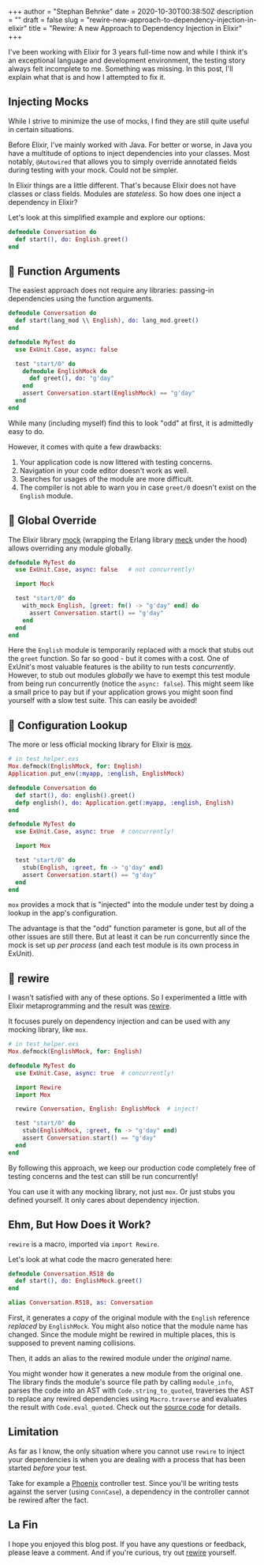 +++
author = "Stephan Behnke"
date = 2020-10-30T00:38:50Z
description = ""
draft = false
slug = "rewire-new-approach-to-dependency-injection-in-elixir"
title = "Rewire: A new Approach to Dependency Injection in Elixir"
+++

I've been working with Elixir for 3 years full-time now and while I think it's an exceptional language and development environment, the testing story always felt incomplete to me. Something was missing. In this post, I'll explain what that is and how I attempted to fix it.

## Injecting Mocks

While I strive to minimize the use of mocks, I find they are still quite useful in certain situations.

Before Elixir, I've mainly worked with Java. For better or worse, in Java you have a multitude of options to inject dependencies into your classes. Most notably, `@Autowired` that allows you to simply override annotated fields during testing with your mock. Could not be simpler.

In Elixir things are a little different. That's because Elixir does not have classes or class fields. Modules are _stateless_. So how does one inject a dependency in Elixir?

Let's look at this simplified example and explore our options:

```elixir
defmodule Conversation do
  def start(), do: English.greet()
end
```

## 🛑 Function Arguments

The easiest approach does not require any libraries: passing-in dependencies using the function arguments.

```elixir
defmodule Conversation do
  def start(lang_mod \\ English), do: lang_mod.greet()
end
```

```elixir
defmodule MyTest do
  use ExUnit.Case, async: false

  test "start/0" do
    defmodule EnglishMock do
      def greet(), do: "g'day"
    end
    assert Conversation.start(EnglishMock) == "g'day"
  end
end
```

While many (including myself) find this to look "odd" at first, it is admittedly easy to do.

However, it comes with quite a few drawbacks:

1) Your application code is now littered with testing concerns.
2) Navigation in your code editor doesn't work as well.
3) Searches for usages of the module are more difficult.
4) The compiler is not able to warn you in case `greet/0` doesn't exist on the `English` module.

## 🛑 Global Override

The Elixir library [mock](https://hex.pm/packages/mock) (wrapping the Erlang library [meck](https://hex.pm/packages/meck) under the hood) allows overriding any module globally.

```elixir
defmodule MyTest do
  use ExUnit.Case, async: false   # not concurrently!

  import Mock

  test "start/0" do
    with_mock English, [greet: fn() -> "g'day" end] do
      assert Conversation.start() == "g'day"
    end
  end
end
```

Here the `English` module is temporarily replaced with a mock that stubs out the `greet` function. So far so good - but it comes with a cost. One of ExUnit's most valuable features is the ability to run tests _concurrently_. However, to stub out modules _globally_ we have to exempt this test module from being run concurrently (notice the `async: false`). This might seem like a small price to pay but if your application grows you might soon find yourself with a slow test suite. This can easily be avoided!

## 🛑 Configuration Lookup

The more or less official mocking library for Elixir is [mox](https://hex.pm/packages/mox).

```elixir
# in test_helper.exs
Mox.defmock(EnglishMock, for: English)
Application.put_env(:myapp, :english, EnglishMock)
```

```elixir
defmodule Conversation do
  def start(), do: english().greet()
  defp english(), do: Application.get(:myapp, :english, English)
end
```

```elixir
defmodule MyTest do
  use ExUnit.Case, async: true  # concurrently!

  import Mox

  test "start/0" do
    stub(English, :greet, fn -> "g'day" end)
    assert Conversation.start() == "g'day"
  end
end
```

`mox` provides a mock that is "injected" into the module under test by doing a lookup in the app's configuration.

The advantage is that the "odd" function parameter is gone, but all of the other issues are still there. But at least it can be run concurrently since the mock is set up _per process_ (and each test module is its own process in ExUnit).

## 🎉 rewire

I wasn't satisfied with any of these options. So I experimented a little with Elixir metaprogramming and the result was [rewire](https://hex.pm/packages/rewire).

It focuses purely on dependency injection and can be used with any mocking library, like `mox`.

```elixir
# in test_helper.exs
Mox.defmock(EnglishMock, for: English)
```

```elixir
defmodule MyTest do
  use ExUnit.Case, async: true  # concurrently!

  import Rewire
  import Mox

  rewire Conversation, English: EnglishMock  # inject!

  test "start/0" do
    stub(EnglishMock, :greet, fn -> "g'day" end)
    assert Conversation.start() == "g'day"
  end
end
```

By following this approach, we keep our production code completely free of testing concerns and the test can still be run concurrently!

You can use it with any mocking library, not just `mox`. Or just stubs you defined yourself. It only cares about dependency injection.

## Ehm, But How Does it Work?

`rewire` is a macro, imported via `import Rewire`.

Let's look at what code the macro generated here:

```elixir
defmodule Conversation.R518 do
  def start(), do: EnglishMock.greet()
end

alias Conversation.R518, as: Conversation
```

First, it generates a _copy_ of the original module with the `English` reference _replaced_ by `EnglishMock`. You might also notice that the module name has changed. Since the module might be rewired in multiple places, this is supposed to prevent naming collisions.

Then, it adds an alias to the rewired module under the _original_ name.

You might wonder how it generates a new module from the original one. The library finds the module's source file path by calling `module_info`, parses the code into an AST with `Code.string_to_quoted`, traverses the AST to replace any rewired dependencies using `Macro.traverse` and evaluates the result with `Code.eval_quoted`. Check out the [source code](https://github.com/stephanos/rewire/blob/master/lib/rewire) for details.

## Limitation

As far as I know, the only situation where you cannot use `rewire` to inject your dependencies is when you are dealing with a process that has been started _before_ your test.

Take for example a [Phoenix](https://www.phoenixframework.org/) controller test. Since you'll be writing tests against the server (using `ConnCase`), a dependency in the controller cannot be rewired after the fact.

## La Fin

I hope you enjoyed this blog post. If you have any questions or feedback, please leave a comment. And if you're curious, try out [rewire](https://hex.pm/packages/rewire) yourself.
